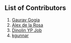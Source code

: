 ## List of Contributors
1. [Gaurav Gogia](https://github.com/DesmondANIMUS)
2. [Alex de la Rosa](https://github.com/aletsdelarosa)
3. [Dinolin YP Job](https://github.com/dinolinjob)
4. [kgunnar](https://github.com/kgunnar)
